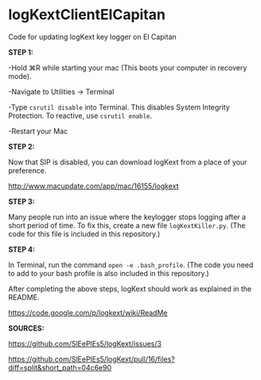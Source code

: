 # logKextClientElCapitan
Code for updating logKext key logger on El Capitan

<b>STEP 1:</b>

-Hold ⌘R while starting your mac (This boots your computer in recovery mode).

-Navigate to Utilities → Terminal

-Type `csrutil disable` into Terminal. This disables System Integrity Protection. To reactive, use `csrutil enable`.

-Restart your Mac

<b>STEP 2:</b>

Now that SIP is disabled, you can download logKext from a place of your preference.

http://www.macupdate.com/app/mac/16155/logkext

<b>STEP 3:</b>

Many people run into an issue where the keylogger stops logging after a short period of time.  To fix this, create a new file `logKextKiller.py`. (The code for this file is included in this repository.)

<b>STEP 4:</b>

In Terminal, run the command `open -e .bash_profile`.  (The code you need to add to your bash profile is also included in this repository.)

After completing the above steps, logKext should work as explained in the README.

https://code.google.com/p/logkext/wiki/ReadMe

<b>SOURCES:</b>

https://github.com/SlEePlEs5/logKext/issues/3

https://github.com/SlEePlEs5/logKext/pull/16/files?diff=split&short_path=04c6e90
